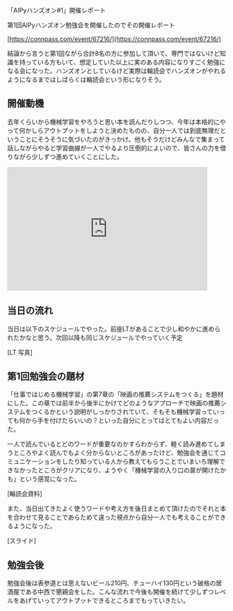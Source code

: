 「AIPyハンズオン#1」開催レポート

第1回AIPyハンズオン勉強会を開催したのでその開催レポート

[https://connpass.com/event/67216/](https://connpass.com/event/67216/)

結論から言うと第1回ながら合計8名の方に参加して頂いて、専門ではないけど知識を持っている方もいて、想定していた以上に実のある内容になりすごく勉強になる会になった。ハンズオンとしているけど実際は輪読会でハンズオンがやれるようになるまではしばらくは輪読会という形になりそう。

## 開催動機

去年くらいから機械学習をやろうと思い本を読んだりしつつ、今年は本格的にやって何かしらアウトプットをしようと決めたものの、自分一人では到底無理だということにそうそうに気づいたのがきっかけ。他もそうだけどみんなで集まって話しながらやると学習曲線が一人でやるより圧倒的によいので、皆さんの力を借りながら少しずつ進めていくことにした。

<iframe width="460" height="284" allowfullscreen frameborder=0 src="https://slideship.com/embed/presentations/9breYicqX2yceyBKkeuECo/"></iframe>

## 当日の流れ

当日は以下のスケジュールでやった。前座LTがあることで少し和やかに進められたかなと思う。次回以降も同じスケジュールでやっていく予定

[LT 写真]

## 第1回勉強会の題材

「仕事ではじめる機械学習」の第7章の「映画の推薦システムをつくる」を題材にした。この章では前半から後半にかけてどのようなアプローチで映画の推薦システムをつくるかという説明がしっかりされていて、そもそも機械学習っていっても何から手を付けたらいいの？といった自分にとってはとてもよい内容だった。

一人で読んでいるとどのワードが重要なのかすらわからず、軽く読み進めてしまうところやよく読んでもよく分からないところがあったけど、勉強会を通じてコミュニケーションをしたり知っている人から教えてもらうことでいまいち理解できなかったところがクリアになり、ようやく「機械学習の入り口の扉が開けたかも」という感覚になった。

[輪読会資料]

また、当日出てきたよく使うワードや考え方を後日まとめて頂けたのでそれと本を合わせて見ることであらためて違った視点から自分一人でも考えることができるようになった。

[スライド]

## 勉強会後

勉強会後は表参道とは思えないビール210円、チューハイ130円という破格の居酒屋である中西で懇親会をした。こんな流れで今後も開催を続けて少しずつレベルをあげていってアウトプットできるところまでもっていきたい。
